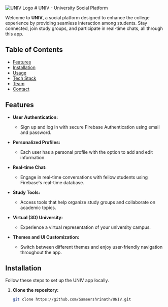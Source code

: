 ![UNIV Logo](https://ibb.co/yPDTCSP)  # UNIV - University Social Platform

Welcome to **UNIV**, a social platform designed to enhance the college experience by providing seamless interaction among students. Stay connected, join study groups, and participate in real-time chats, all through this app.

## Table of Contents

- [Features](#features)
- [Installation](#installation)
- [Usage](#usage)
- [Tech Stack](#tech-stack)
- [Team](#team)
- [Contact](#contact)

## Features

- **User Authentication:**
  - Sign up and log in with secure Firebase Authentication using email and password.
  
- **Personalized Profiles:**
  - Each user has a personal profile with the option to add and edit information.
  
- **Real-time Chat:**
  - Engage in real-time conversations with fellow students using Firebase's real-time database.
  
- **Study Tools:**
  - Access tools that help organize study groups and collaborate on academic topics.
  
- **Virtual (3D) University:**
  - Experience a virtual representation of your university campus.

- **Themes and UI Customization:**
  - Switch between different themes and enjoy user-friendly navigation throughout the app.

## Installation

Follow these steps to set up the UNIV app locally.

1. **Clone the repository:**
   ```bash
   git clone https://github.com/Sameershrinath/UNIV.git
